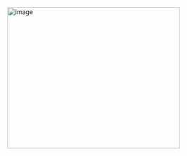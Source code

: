 
<img width="392" height="320" alt="image" src="https://github.com/user-attachments/assets/f0c50f54-5e0c-46c6-9113-392069c20663" />
